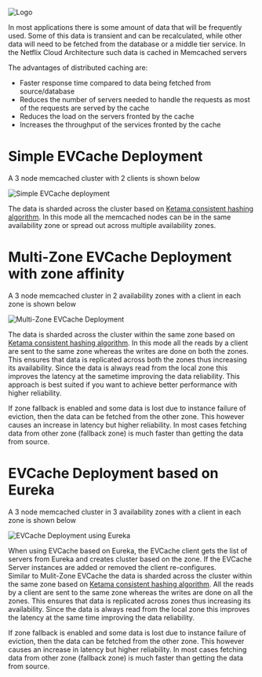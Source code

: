 ![Logo](https://raw.github.com/Netflix/EVCache/master/images/evcache_logo_text.jpg)

In most applications there is some amount of data that will be frequently used. Some of this data is transient and can be recalculated, while other data will need to be fetched from the database or a middle tier service. In the Netflix Cloud Architecture such data is cached in Memcached servers

The advantages of distributed caching are: 
* Faster response time compared to data being fetched from source/database
* Reduces the number of servers needed to handle the requests as most of the requests are served by the cache
* Reduces the load on the servers fronted by the cache
* Increases the throughput of the services fronted by the cache

Simple EVCache Deployment
=========================
A 3 node memcached cluster with 2 clients is shown below

![Simple EVCache deployment](https://raw.github.com/Netflix/EVCache/master/images/Simple_EVCache.png)

The data is sharded across the cluster based on [Ketama consistent hashing algorithm](http://www.audioscrobbler.net/development/ketama/). In this mode all the memcached nodes can be in the same availability zone or spread out across multiple availability zones. 

Multi-Zone EVCache Deployment with zone affinity 
===
A 3 node memcached cluster in 2 availability zones with a client in each zone is shown below

![Multi-Zone EVCache Deployment](https://raw.github.com/Netflix/EVCache/master/images/Multizone_EVCache.png)

The data is sharded across the cluster within the same zone based on [Ketama consistent hashing algorithm](http://www.audioscrobbler.net/development/ketama/). In this mode all the reads by a client are sent to the same zone whereas the writes are done on both the zones. This ensures that data is replicated across both the zones thus increasing its availability. Since the data is always read from the local zone this improves the latency at the sametime improving the data reliability. This approach is best suited if you want to achieve better performance with higher reliability. 

If zone fallback is enabled and some data is lost due to instance failure of eviction, then the data can be fetched from the other zone. This however causes an increase in latency but higher reliability. In most cases fetching data from other zone (fallback zone) is much faster than getting the data from source.


EVCache Deployment based on Eureka 
===
A 3 node memcached cluster in 3 availability zones with a client in each zone is shown below

![EVCache Deployment using Eureka](https://raw.github.com/Netflix/EVCache/master/images/Eureka.png)

When using EVCache based on Eureka, the EVCache client gets the list of servers from Eureka and creates cluster based on the zone. If the EVCache Server instances are added or removed the client re-configures.  
Similar to Mulit-Zone EVCache the data is sharded across the cluster within the same zone based on [Ketama consistent hashing algorithm](http://www.audioscrobbler.net/development/ketama/). All the reads by a client are sent to the same zone whereas the writes are done on all the zones. This ensures that data is replicated across zones thus increasing its availability. Since the data is always read from the local zone this improves the latency at the same time improving the data reliability. 

If zone fallback is enabled and some data is lost due to instance failure of eviction, then the data can be fetched from the other zone. This however causes an increase in latency but higher reliability. In most cases fetching data from other zone (fallback zone) is much faster than getting the data from source.